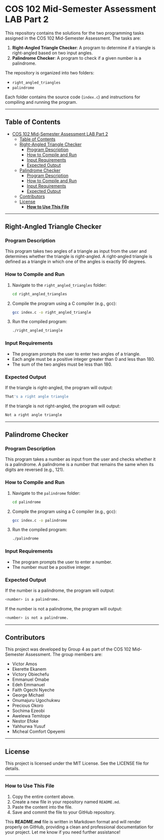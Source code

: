 # COS 102 Mid-Semester Assessment LAB Part 2

This repository contains the solutions for the two programming tasks assigned in the COS 102 Mid-Semester Assessment. The tasks are:  
1. **Right-Angled Triangle Checker**: A program to determine if a triangle is right-angled based on two input angles.  
2. **Palindrome Checker**: A program to check if a given number is a palindrome.  

The repository is organized into two folders:  
- `right_angled_triangles`  
- `palindrome`  

Each folder contains the source code (`index.c`) and instructions for compiling and running the program.

---

## Table of Contents
- [COS 102 Mid-Semester Assessment LAB Part 2](#cos-102-mid-semester-assessment-lab-part-2)
  - [Table of Contents](#table-of-contents)
  - [Right-Angled Triangle Checker](#right-angled-triangle-checker)
    - [Program Description](#program-description)
    - [How to Compile and Run](#how-to-compile-and-run)
    - [Input Requirements](#input-requirements)
    - [Expected Output](#expected-output)
  - [Palindrome Checker](#palindrome-checker)
    - [Program Description](#program-description-1)
    - [How to Compile and Run](#how-to-compile-and-run-1)
    - [Input Requirements](#input-requirements-1)
    - [Expected Output](#expected-output-1)
  - [Contributors](#contributors)
  - [License](#license)
    - [**How to Use This File**](#how-to-use-this-file)

---

## Right-Angled Triangle Checker

### Program Description
This program takes two angles of a triangle as input from the user and determines whether the triangle is right-angled. A right-angled triangle is defined as a triangle in which one of the angles is exactly 90 degrees.

### How to Compile and Run
1. Navigate to the `right_angled_triangles` folder:
   ```bash
   cd right_angled_triangles
   ```
2. Compile the program using a C compiler (e.g., gcc):
   ```bash
   gcc index.c -o right_angled_triangle
   ```
3. Run the compiled program:
   ```bash
   ./right_angled_triangle
   ```

### Input Requirements
- The program prompts the user to enter two angles of a triangle.
- Each angle must be a positive integer greater than 0 and less than 180.
- The sum of the two angles must be less than 180.

### Expected Output
If the triangle is right-angled, the program will output:
```bash
That's a right angle triangle
```
If the triangle is not right-angled, the program will output:
```bash
Not a right angle triangle
```

---

## Palindrome Checker

### Program Description
This program takes a number as input from the user and checks whether it is a palindrome. A palindrome is a number that remains the same when its digits are reversed (e.g., 121).

### How to Compile and Run
1. Navigate to the `palindrome` folder:
   ```bash
   cd palindrome
   ```
2. Compile the program using a C compiler (e.g., gcc):
   ```bash
   gcc index.c -o palindrome
   ```
3. Run the compiled program:
   ```bash
   ./palindrome
   ```

### Input Requirements
- The program prompts the user to enter a number.
- The number must be a positive integer.

### Expected Output
If the number is a palindrome, the program will output:
```bash
<number> is a palindrome.
```
If the number is not a palindrome, the program will output:
```bash
<number> is not a palindrome.
```

---

## Contributors
This project was developed by Group 4 as part of the COS 102 Mid-Semester Assessment. The group members are:

- Victor Amos
- Ekerette Ekanem
- Victory Obiechefu
- Emmanuel Omabe
- Edeh Emmanuel
- Faith Ogechi Nyeche
- George Michael
- Onumajuru Ugochukwu
- Precious Okoro
- Sochima Ezeobi
- Awelewa Temitope
- Nestor Efoke
- Yahhurwa Yusuf
- Micheal Comfort Opeyemi

---

## License
This project is licensed under the MIT License. See the LICENSE file for details.

---

### **How to Use This File**
1. Copy the entire content above.
2. Create a new file in your repository named `README.md`.
3. Paste the content into the file.
4. Save and commit the file to your GitHub repository.

This **README.md** file is written in Markdown format and will render properly on GitHub, providing a clean and professional documentation for your project. Let me know if you need further assistance!

